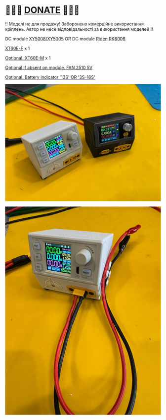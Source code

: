 
# 🍩🍩🍩 [DONATE](https://send.monobank.ua/jar/8GPxyGjM8E) 🍩🍩🍩

‼️ Моделі не для продажу! Заборонено комерційне використання кріплень. Автор не несе відповідальності за використання моделей ‼️


DC module [XY5008/XY5005](https://www.aliexpress.com/item/1005005461295265.html) 
 OR 
DC module [Riden RK6006](https://vi.aliexpress.com/item/1005005772922195.html).

[XT60E-F](https://www.aliexpress.com/item/1005007054435473.html) x 1

[Optional. XT60E-M](https://www.aliexpress.com/item/1005006996906406.html) x 1

[Optional if absent on module. FAN 2510 5V](https://vi.aliexpress.com/item/1005005334088300.html)

[Optional. Battery indicator '13S' OR '3S-16S'](https://www.aliexpress.com/item/1005005479929375.html)

![](/Portable_Lab_PowerSupply/RK6006_XY5008_Box/1.jpg)

![](/Portable_Lab_PowerSupply/RK6006_XY5008_Box/2.jpg)

